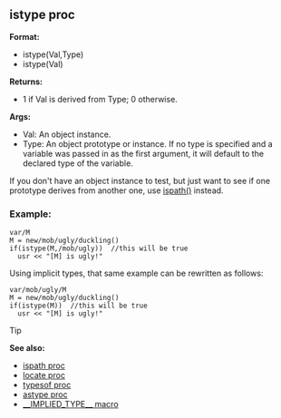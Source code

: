 ## istype proc

**Format:**
+   istype(Val,Type)
+   istype(Val)

**Returns:**
+   1 if Val is derived from Type; 0 otherwise.

**Args:**
+   Val: An object instance.
+   Type: An object prototype or instance. If no type is specified and a
    variable was passed in as the first argument, it will default to the
    declared type of the variable.

If you don\'t have an object instance to test, but just want to
see if one prototype derives from another one, use
[ispath()](/ref/proc/ispath.md) instead.
### Example:

```dm
var/M
M = new/mob/ugly/duckling()
if(istype(M,/mob/ugly))  //this will be true
  usr << "[M] is ugly!"
```

Using implicit types, that same example can be rewritten as
follows: 
```dm
var/mob/ugly/M
M = new/mob/ugly/duckling()
if(istype(M))  //this will be true
  usr << "[M] is ugly!"
```

> [!TIP] 
> **See also:**
> +   [ispath proc](/ref/proc/ispath.md) 
> +   [locate proc](/ref/proc/locate.md) 
> +   [typesof proc](/ref/proc/typesof.md) 
> +   [astype proc](/ref/proc/astype.md)
> +   [\_\_IMPLIED_TYPE\_\_ macro](/ref/DM/preprocessor/__IMPLIED_TYPE__.md) 